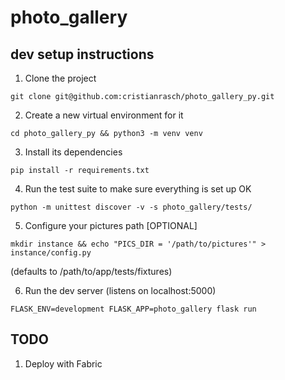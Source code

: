 photo_gallery
=============

dev setup instructions
----------------------

1. Clone the project

`git clone git@github.com:cristianrasch/photo_gallery_py.git`

2. Create a new virtual environment for it

`cd photo_gallery_py && python3 -m venv venv`

3. Install its dependencies

`pip install -r requirements.txt`

4. Run the test suite to make sure everything is set up OK

`python -m unittest discover -v -s photo_gallery/tests/`

5. Configure your pictures path [OPTIONAL]

`mkdir instance && echo "PICS_DIR = '/path/to/pictures'" > instance/config.py`

(defaults to /path/to/app/tests/fixtures)

6. Run the dev server (listens on localhost:5000)

`FLASK_ENV=development FLASK_APP=photo_gallery flask run`

TODO
----

1. Deploy with Fabric
